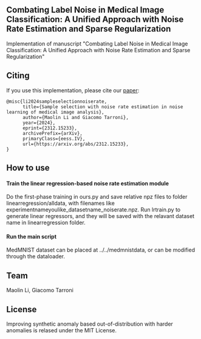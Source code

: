 ## Combating Label Noise in Medical Image Classification: A Unified Approach with Noise Rate Estimation and Sparse Regularization

Implementation of manuscript "Combating Label Noise in Medical Image Classification: A Unified Approach with Noise Rate Estimation and Sparse Regularization"


## Citing 
If you use this implementation, please cite our [paper](https://arxiv.org/abs/2308.01412):
```
@misc{li2024sampleselectionnoiserate,
      title={Sample selection with noise rate estimation in noise learning of medical image analysis}, 
      author={Maolin Li and Giacomo Tarroni},
      year={2024},
      eprint={2312.15233},
      archivePrefix={arXiv},
      primaryClass={eess.IV},
      url={https://arxiv.org/abs/2312.15233}, 
}
```


## How to use

#### Train the linear regression-based noise rate estimation module
Do the first-phase training in ours.py and save relative npz files to folder linearregression/alldata, with filenames like experimentnameyoulike_datasetname_noiserate.npz.
Run lrtrain.py to generate linear regressors, and they will be saved with the relavant dataset name in linearregression folder.

#### Run the main script 
MedMNIST dataset can be placed at ../../medmnistdata, or can be modified through the dataloader.

## Team

Maolin Li, Giacomo Tarroni


## License

Improving synthetic anomaly based out-of-distribution with harder anomalies is relased under the MIT License.




